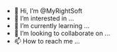 - 👋 Hi, I’m @MyRightSoft
- 👀 I’m interested in ...
- 🌱 I’m currently learning ...
- 💞️ I’m looking to collaborate on ...
- 📫 How to reach me ...

<!---
MyRightSoft/MyRightSoft is a ✨ special ✨ repository because its `README.md` (this file) appears on your GitHub profile.
You can click the Preview link to take a look at your changes.
--->
